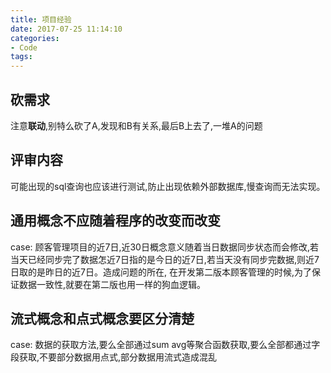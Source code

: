 ```yaml
---
title: 项目经验
date: 2017-07-25 11:14:10
categories: 
- Code
tags:
---
```


## 砍需求
注意**联动**,别特么砍了A,发现和B有关系,最后B上去了,一堆A的问题

## 评审内容

可能出现的sql查询也应该进行测试,防止出现依赖外部数据库,慢查询而无法实现。

## 通用概念不应随着程序的改变而改变
case:
顾客管理项目的近7日,近30日概念意义随着当日数据同步状态而会修改,若当天已经同步完了数据怎近7日指的是今日的近7日,若当天没有同步完数据,则近7日取的是昨日的近7日。造成问题的所在,
在开发第二版本顾客管理的时候,为了保证数据一致性,就要在第二版也用一样的狗血逻辑。

## 流式概念和点式概念要区分清楚
case:
数据的获取方法,要么全部通过sum avg等聚合函数获取,要么全部都通过字段获取,不要部分数据用点式,部分数据用流式造成混乱
